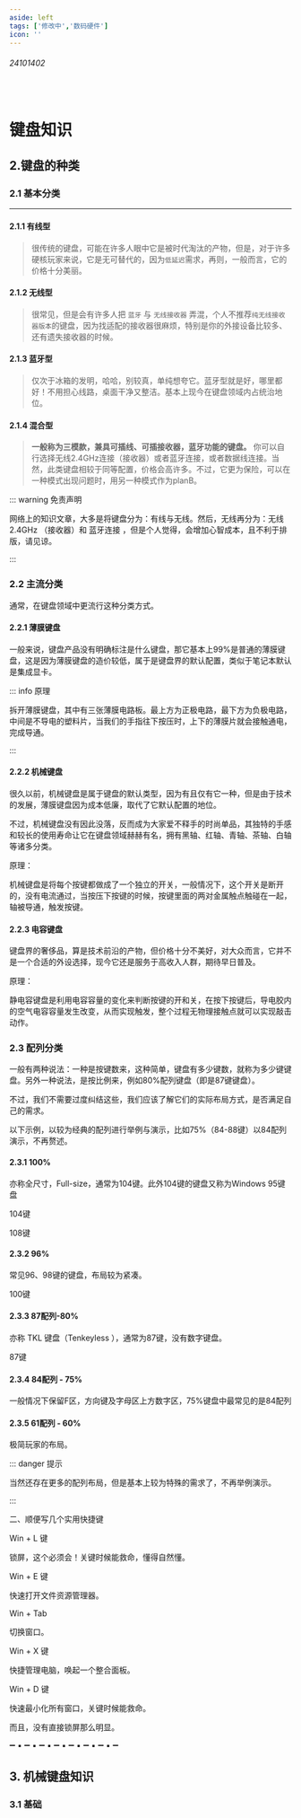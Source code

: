 ```yaml
---
aside: left
tags: ['修改中','数码硬件']
icon: ''
---
```

 
###### 24101402

<br/>

# 键盘知识


<zo-iframe src='https://kdocs.cn/l/cfdE884aPbQa' />




## 2.键盘的种类

### 2.1 基本分类

---

#### 2.1.1 **有线型**

> 很传统的键盘，可能在许多人眼中它是被时代淘汰的产物，但是，对于许多硬核玩家来说，它是无可替代的，因为`低延迟`需求，再则，一般而言，它的价格十分美丽。

#### 2.1.2 **无线型**

> 很常见，但是会有许多人把 `蓝牙` 与 `无线接收器` 弄混，个人不推荐`纯无线接收器版本`的键盘，因为找适配的接收器很麻烦，特别是你的外接设备比较多、还有遗失接收器的时候。

#### 2.1.3 **蓝牙型**

> 仅次于冰箱的发明，哈哈，别较真，单纯想夸它。蓝牙型就是好，哪里都好！不用担心线路，桌面干净又整洁。基本上现今在键盘领域内占统治地位。

#### 2.1.4 **混合型**

> **一般称为三模款，兼具可插线、可插接收器，蓝牙功能的键盘。** 你可以自行选择无线2.4GHz连接（接收器）或者蓝牙连接，或者数据线连接。当然，此类键盘相较于同等配置，价格会高许多。不过，它更为保险，可以在一种模式出现问题时，用另一种模式作为planB。

::: warning 免责声明

网络上的知识文章，大多是将键盘分为：有线与无线。然后，无线再分为：无线2.4GHz （接收器）和 蓝牙连接 ，但是个人觉得，会增加心智成本，且不利于排版，请见谅。

::: 

### 2.2 主流分类

通常，在键盘领域中更流行这种分类方式。

#### 2.2.1 薄膜键盘

一般来说，键盘产品没有明确标注是什么键盘，那它基本上99%是普通的薄膜键盘，这是因为薄膜键盘的造价较低，属于是键盘界的默认配置，类似于笔记本默认是集成显卡。


::: info 原理

拆开薄膜键盘，其中有三张薄膜电路板。最上方为正极电路，最下方为负极电路，中间是不导电的塑料片，当我们的手指往下按压时，上下的薄膜片就会接触通电，完成导通。

:::

#### 2.2.2 机械键盘

很久以前，机械键盘是属于键盘的默认类型，因为有且仅有它一种，但是由于技术的发展，薄膜键盘因为成本低廉，取代了它默认配置的地位。

不过，机械键盘没有因此没落，反而成为大家爱不释手的时尚单品，其独特的手感和较长的使用寿命让它在键盘领域赫赫有名，拥有黑轴、红轴、青轴、茶轴、白轴等诸多分类。

原理：

机械键盘是将每个按键都做成了一个独立的开关，一般情况下，这个开关是断开的，没有电流通过，当按压下按键的时候，按键里面的两对金属触点触碰在一起，轴被导通，触发按键。

#### 2.2.3 电容键盘

键盘界的奢侈品，算是技术前沿的产物，但价格十分不美好，对大众而言，它并不是一个合适的外设选择，现今它还是服务于高收入人群，期待早日普及。

原理：

静电容键盘是利用电容容量的变化来判断按键的开和关，在按下按键后，导电胶内的空气电容容量发生改变，从而实现触发，整个过程无物理接触点就可以实现敲击动作。

### 2.3 配列分类

一般有两种说法：一种是按键数来，这种简单，键盘有多少键数，就称为多少键键盘。另外一种说法，是按比例来，例如80%配列键盘（即是87键键盘）。

不过，我们不需要过度纠结这些，我们应该了解它们的实际布局方式，是否满足自己的需求。

以下示例，以较为经典的配列进行举例与演示，比如75%（84-88键）以84配列演示，不再赘述。

#### 2.3.1 100%

亦称全尺寸，Full-size，通常为104键。此外104键的键盘又称为Windows 95键盘



104键

108键

#### 2.3.2  96%

常见96、98键的键盘，布局较为紧凑。



100键





#### 2.3.3 87配列-80%

亦称 TKL 键盘（Tenkeyless ），通常为87键，没有数字键盘。



87键

#### 2.3.4 84配列 - 75%

一般情况下保留F区，方向键及字母区上方数字区，75%键盘中最常见的是84配列





#### 2.3.5 61配列 - 60%

极简玩家的布局。


::: danger 提示

当然还存在更多的配列布局，但是基本上较为特殊的需求了，不再举例演示。

:::



二、顺便写几个实用快捷键

Win + L 键

锁屏，这个必须会！关键时候能救命，懂得自然懂。

Win + E 键

快速打开文件资源管理器。

Win + Tab

切换窗口。

Win + X 键

快捷管理电脑，唤起一个整合面板。

Win + D 键

快速最小化所有窗口，关键时候能救命。

而且，没有直接锁屏那么明显。

➖ ▪ ➖ ▪ ➖ ▪ ➖ ▪ ➖ ▪ ➖ ▪ ➖ ▪ ➖

## 3. 机械键盘知识

### 3.1 基础

















